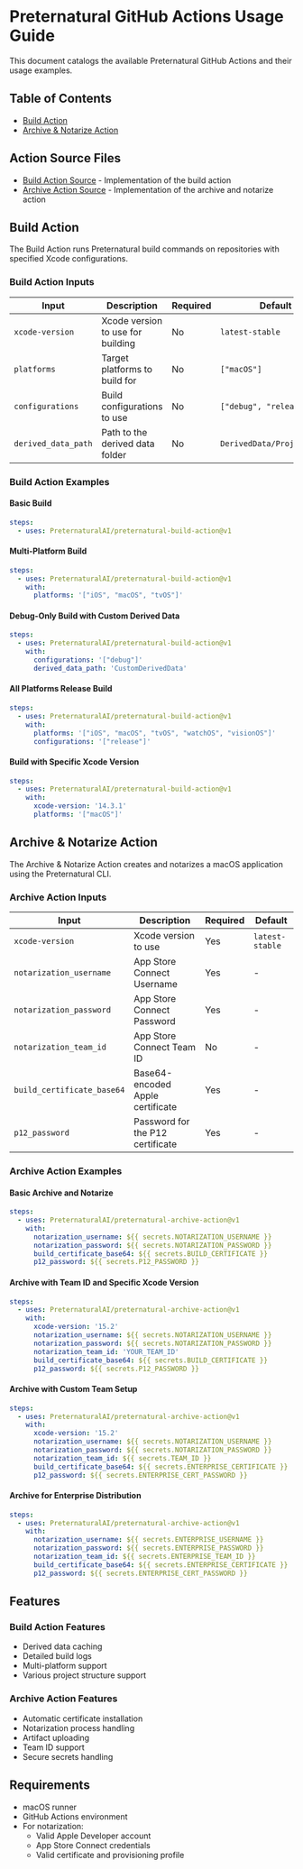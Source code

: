 # Preternatural GitHub Actions Usage Guide

This document catalogs the available Preternatural GitHub Actions and their usage examples.

## Table of Contents
- [Build Action](#build-action)
- [Archive & Notarize Action](#archive--notarize-action)

## Action Source Files

- [Build Action Source](preternatural-build/action.yml) - Implementation of the build action
- [Archive Action Source](preternatural-archive/action.yml) - Implementation of the archive and notarize action

## Build Action

The Build Action runs Preternatural build commands on repositories with specified Xcode configurations.

### Build Action Inputs

| Input | Description | Required | Default |
|-------|-------------|----------|---------|
| `xcode-version` | Xcode version to use for building | No | `latest-stable` |
| `platforms` | Target platforms to build for | No | `["macOS"]` |
| `configurations` | Build configurations to use | No | `["debug", "release"]` |
| `derived_data_path` | Path to the derived data folder | No | `DerivedData/ProjectBuild` |

### Build Action Examples

#### Basic Build
```yaml
steps:
  - uses: PreternaturalAI/preternatural-build-action@v1
```

#### Multi-Platform Build
```yaml
steps:
  - uses: PreternaturalAI/preternatural-build-action@v1
    with:
      platforms: '["iOS", "macOS", "tvOS"]'
```

#### Debug-Only Build with Custom Derived Data
```yaml
steps:
  - uses: PreternaturalAI/preternatural-build-action@v1
    with:
      configurations: '["debug"]'
      derived_data_path: 'CustomDerivedData'
```

#### All Platforms Release Build
```yaml
steps:
  - uses: PreternaturalAI/preternatural-build-action@v1
    with:
      platforms: '["iOS", "macOS", "tvOS", "watchOS", "visionOS"]'
      configurations: '["release"]'
```

#### Build with Specific Xcode Version
```yaml
steps:
  - uses: PreternaturalAI/preternatural-build-action@v1
    with:
      xcode-version: '14.3.1'
      platforms: '["macOS"]'
```

## Archive & Notarize Action

The Archive & Notarize Action creates and notarizes a macOS application using the Preternatural CLI.

### Archive Action Inputs

| Input | Description | Required | Default |
|-------|-------------|----------|---------|
| `xcode-version` | Xcode version to use | Yes | `latest-stable` |
| `notarization_username` | App Store Connect Username | Yes | - |
| `notarization_password` | App Store Connect Password | Yes | - |
| `notarization_team_id` | App Store Connect Team ID | No | - |
| `build_certificate_base64` | Base64-encoded Apple certificate | Yes | - |
| `p12_password` | Password for the P12 certificate | Yes | - |

### Archive Action Examples

#### Basic Archive and Notarize
```yaml
steps:
  - uses: PreternaturalAI/preternatural-archive-action@v1
    with:
      notarization_username: ${{ secrets.NOTARIZATION_USERNAME }}
      notarization_password: ${{ secrets.NOTARIZATION_PASSWORD }}
      build_certificate_base64: ${{ secrets.BUILD_CERTIFICATE }}
      p12_password: ${{ secrets.P12_PASSWORD }}
```

#### Archive with Team ID and Specific Xcode Version
```yaml
steps:
  - uses: PreternaturalAI/preternatural-archive-action@v1
    with:
      xcode-version: '15.2'
      notarization_username: ${{ secrets.NOTARIZATION_USERNAME }}
      notarization_password: ${{ secrets.NOTARIZATION_PASSWORD }}
      notarization_team_id: 'YOUR_TEAM_ID'
      build_certificate_base64: ${{ secrets.BUILD_CERTIFICATE }}
      p12_password: ${{ secrets.P12_PASSWORD }}
```

#### Archive with Custom Team Setup
```yaml
steps:
  - uses: PreternaturalAI/preternatural-archive-action@v1
    with:
      xcode-version: '15.2'
      notarization_username: ${{ secrets.NOTARIZATION_USERNAME }}
      notarization_password: ${{ secrets.NOTARIZATION_PASSWORD }}
      notarization_team_id: ${{ secrets.TEAM_ID }}
      build_certificate_base64: ${{ secrets.ENTERPRISE_CERTIFICATE }}
      p12_password: ${{ secrets.ENTERPRISE_CERT_PASSWORD }}
```

#### Archive for Enterprise Distribution
```yaml
steps:
  - uses: PreternaturalAI/preternatural-archive-action@v1
    with:
      notarization_username: ${{ secrets.ENTERPRISE_USERNAME }}
      notarization_password: ${{ secrets.ENTERPRISE_PASSWORD }}
      notarization_team_id: ${{ secrets.ENTERPRISE_TEAM_ID }}
      build_certificate_base64: ${{ secrets.ENTERPRISE_CERTIFICATE }}
      p12_password: ${{ secrets.ENTERPRISE_CERT_PASSWORD }}
```

## Features

### Build Action Features
- Derived data caching
- Detailed build logs
- Multi-platform support
- Various project structure support

### Archive Action Features
- Automatic certificate installation
- Notarization process handling
- Artifact uploading
- Team ID support
- Secure secrets handling

## Requirements

- macOS runner
- GitHub Actions environment
- For notarization:
  - Valid Apple Developer account
  - App Store Connect credentials
  - Valid certificate and provisioning profile
